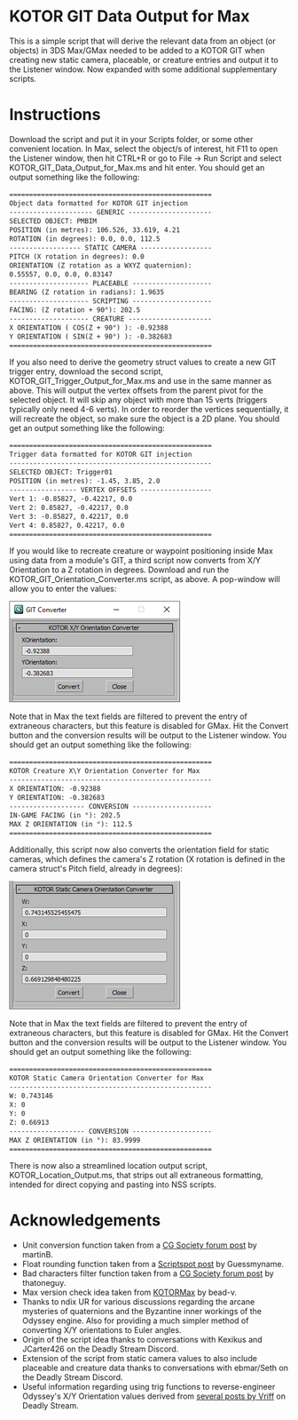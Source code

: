 # KOTOR GIT Data Output for Max
This is a simple script that will derive the relevant data from an object (or objects) in 3DS Max/GMax needed to be added to a KOTOR GIT when creating new static camera, placeable, or creature entries and output it to the Listener window. Now expanded with some additional supplementary scripts.

Instructions
============
Download the script and put it in your Scripts folder, or some other convenient location. In Max, select the object/s of interest, hit F11 to open the Listener window, then hit CTRL+R or go to File -> Run Script and select KOTOR_GIT_Data_Output_for_Max.ms and hit enter. You should get an output something like the following:
```
===================================================
Object data formatted for KOTOR GIT injection
--------------------- GENERIC ---------------------
SELECTED OBJECT: PMBIM
POSITION (in metres): 106.526, 33.619, 4.21
ROTATION (in degrees): 0.0, 0.0, 112.5
------------------ STATIC CAMERA ------------------
PITCH (X rotation in degrees): 0.0
ORIENTATION (Z rotation as a WXYZ quaternion):
0.55557, 0.0, 0.0, 0.83147
-------------------- PLACEABLE --------------------
BEARING (Z rotation in radians): 1.9635
-------------------- SCRIPTING --------------------
FACING: (Z rotation + 90°): 202.5
-------------------- CREATURE ---------------------
X ORIENTATION ( COS(Z + 90°) ): -0.92388
Y ORIENTATION ( SIN(Z + 90°) ): -0.382683
===================================================
```

If you also need to derive the geometry struct values to create a new GIT trigger entry, download the second script, KOTOR_GIT_Trigger_Output_for_Max.ms and use in the same manner as above. This will output the vertex offsets from the parent pivot for the selected object. It will skip any object with more than 15 verts (triggers typically only need 4-6 verts). In order to reorder the vertices sequentially, it will recreate the object, so make sure the object is a 2D plane. You should get an output something like the following:
```
===================================================
Trigger data formatted for KOTOR GIT injection
---------------------------------------------------
SELECTED OBJECT: Trigger01
POSITION (in metres): -1.45, 3.85, 2.0
----------------- VERTEX OFFSETS ------------------
Vert 1: -0.85827, -0.42217, 0.0
Vert 2: 0.85827, -0.42217, 0.0
Vert 3: -0.85827, 0.42217, 0.0
Vert 4: 0.85827, 0.42217, 0.0
===================================================
```

If you would like to recreate creature or waypoint positioning inside Max using data from a module's GIT, a third script now converts from X/Y Orientation to a Z rotation in degrees. Download and run the KOTOR_GIT_Orientation_Converter.ms script, as above. A pop-window will allow you to enter the values:

![](https://github.com/DarthParametric/KOTOR_GIT_Data_Output_for_Max/blob/main/img/GIT_XYOri_Converter.png?raw=true)

Note that in Max the text fields are filtered to prevent the entry of extraneous characters, but this feature is disabled for GMax. Hit the Convert button and the conversion results will be output to the Listener window. You should get an output something like the following:
```
===================================================
KOTOR Creature X\Y Orientation Converter for Max
---------------------------------------------------
X ORIENTATION: -0.92388
Y ORIENTATION: -0.382683
------------------- CONVERSION --------------------
IN-GAME FACING (in °): 202.5
MAX Z ORIENTATION (in °): 112.5
===================================================
```
Additionally, this script now also converts the orientation field for static cameras, which defines the camera's Z rotation (X rotation is defined in the camera struct's Pitch field, already in degrees):

![](https://github.com/DarthParametric/KOTOR_GIT_Data_Output_for_Max/blob/main/img/GIT_CamOri_Converter.png?raw=true)

Note that in Max the text fields are filtered to prevent the entry of extraneous characters, but this feature is disabled for GMax. Hit the Convert button and the conversion results will be output to the Listener window. You should get an output something like the following:
```
===================================================
KOTOR Static Camera Orientation Converter for Max
---------------------------------------------------
W: 0.743146
X: 0
Y: 0
Z: 0.66913
------------------- CONVERSION --------------------
MAX Z ORIENTATION (in °): 83.9999
===================================================
```

There is now also a streamlined location output script, KOTOR_Location_Output.ms, that strips out all extraneous formatting, intended for direct copying and pasting into NSS scripts.

Acknowledgements
============
* Unit conversion function taken from a [CG Society forum post](https://forums.cgsociety.org/t/get-vertex-position-by-coordinate-and-format-the-string/1836100/2) by martinB.
* Float rounding function taken from a [Scriptspot post](http://www.scriptspot.com/forums/3ds-max/general-scripting/printing-out-float-values-to-a-few-decimal-points) by Guessmyname.
* Bad characters filter function taken from a [CG Society forum post](https://forums.cgsociety.org/t/limit-an-edit-box-to-integer-float-value/1299552/3) by thatoneguy.
* Max version check idea taken from [KOTORMax](https://deadlystream.com/files/file/1151-kotormax/) by bead-v.
* Thanks to ndix UR for various discussions regarding the arcane mysteries of quaternions and the Byzantine inner workings of the Odyssey engine. Also for providing a much simpler method of converting X/Y orientations to Euler angles.
* Origin of the script idea thanks to conversations with Kexikus and JCarter426 on the Deadly Stream Discord.
* Extension of the script from static camera values to also include placeable and creature data thanks to conversations with ebmar/Seth on the Deadly Stream Discord.
* Useful information regarding using trig functions to reverse-engineer Odyssey's X/Y Orientation values derived from [several posts by Vriff](https://deadlystream.com/topic/2901-gitedit-what-do-you-guys-want/?do=findComment&comment=29621) on Deadly Stream.

